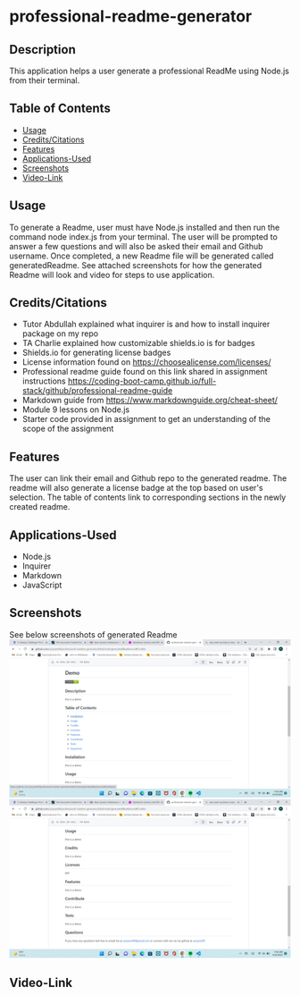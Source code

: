 # professional-readme-generator

## Description
This application helps a user generate a professional ReadMe using Node.js from their terminal.


## Table of Contents
* [Usage](#Usage)
* [Credits/Citations](#Credits/Citations)
* [Features](#Features)
* [Applications-Used](#Applications-Used)
* [Screenshots](#Screenshots)
* [Video-Link](#Video-Link)


## Usage
To generate a Readme, user must have Node.js installed and then run the command node index.js from your terminal. The user will be prompted to answer a few questions and will also be asked their email and Github username. Once completed, a new Readme file will be generated called generatedReadme. See attached screenshots for how the generated Readme will look and video for steps to use application.


## Credits/Citations
* Tutor Abdullah explained what inquirer is and how to install inquirer package on my repo
* TA Charlie explained how customizable shields.io is for badges
* Shields.io for generating license badges
* License information found on https://choosealicense.com/licenses/
* Professional readme guide found on this link shared in assignment instructions https://coding-boot-camp.github.io/full-stack/github/professional-readme-guide
* Markdown guide from https://www.markdownguide.org/cheat-sheet/
* Module 9 lessons on Node.js
* Starter code provided in assignment to get an understanding of the scope of the assignment


## Features
The user can link their email and Github repo to the generated readme. The readme will also generate a license badge at the top based on user's selection. The table of contents link to corresponding sections in the newly created readme.


## Applications-Used
* Node.js
* Inquirer
* Markdown
* JavaScript


## Screenshots
See below screenshots of generated Readme
![alt="Screenshot generated readme"](./assets/images/screenshot1.png)
![alt="Screenshot of generated readme"](./assets/images/screenshot2.png)


## Video-Link






